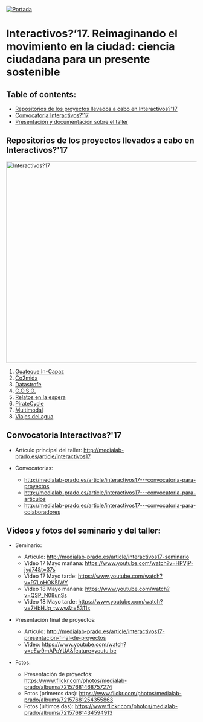 [![Portada](http://medialab-prado.es/mmedia/19/19846/500_0.jpg)](http://medialab-prado.es/article/interactivos17)
# Interactivos?’17. Reimaginando el movimiento en la ciudad: ciencia ciudadana para un presente sostenible 

## Table of contents:
   - [Repositorios de los proyectos llevados a cabo en Interactivos?'17](#repositorios-de-los-proyectos-llevados-a-cabo-en-interactivos17)
   - [Convocatoria Interactivos?'17](#convocatoria-interactivos17)
   - [Presentación y documentación sobre el taller](#presentacion-y-documentacion-sobre-el-taller)


## Repositorios de los proyectos llevados a cabo en Interactivos?'17
<a data-flickr-embed="true"  href="https://www.flickr.com/photos/medialab-prado/albums/72157681468757274" title="Interactivos?17"><img src="https://c1.staticflickr.com/5/4221/34190894174_ba6927d2a3_c.jpg" width="800" height="534" alt="Interactivos?17"></a>

1. [Guateque In-Capaz](https://github.com/medialab-prado/interactivos17-guateque)
2. [Co2mida](https://github.com/medialab-prado/interactivos17-co2mida)
3. [Datastrofe](https://github.com/medialab-prado/interactivos17-datastrofe)
4. [C.O.S.O.](https://github.com/medialab-prado/interactivos17-coso)
5. [Relatos en la espera](https://github.com/medialab-prado/interactivos17-relatosenlaespera)
6. [PirateCycle](https://github.com/medialab-prado/interactivos17-piratecycle)
7. [Multimodal](https://github.com/medialab-prado/interactivos17-multimodal)
8. [Viajes del agua](https://github.com/medialab-prado/interactivos17-viajesdeagua)


## Convocatoria Interactivos?'17
* Artículo principal del taller: http://medialab-prado.es/article/interactivos17

* Convocatorias: 
    * http://medialab-prado.es/article/interactivos17---convocatoria-para-proyectos
    * http://medialab-prado.es/article/interactivos17---convocatoria-para-articulos
    * http://medialab-prado.es/article/interactivos17---convocatoria-para-colaboradores
    
## Videos y fotos del seminario y del taller:

* Seminario: 
    
    * Artículo: http://medialab-prado.es/article/interactivos17-seminario
    * Video 17 Mayo mañana: https://www.youtube.com/watch?v=HPVjP-jyd74&t=37s
    * Video 17 Mayo tarde: https://www.youtube.com/watch?v=R7LoHOK5IWY
    * Video 18 Mayo mañana: https://www.youtube.com/watch?v=QSP_N08unSs
    * Video 18 Mayo tarde: https://www.youtube.com/watch?v=7HbHJq_twww&t=5311s

* Presentación final de proyectos: 

    * Artículo: http://medialab-prado.es/article/interactivos17-presentacion-final-de-proyectos
    * Video: https://www.youtube.com/watch?v=eEw9mAPpYUA&feature=youtu.be
    
* Fotos:    

    * Presentación de proyectos: https://www.flickr.com/photos/medialab-prado/albums/72157681468757274
    * Fotos (primeros das): https://www.flickr.com/photos/medialab-prado/albums/72157681254355863
    * Fotos (últimos das): https://www.flickr.com/photos/medialab-prado/albums/72157681434594913

